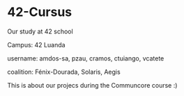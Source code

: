 # 42-Cursus
Our study at 42 school

Campus: 42 Luanda

username: amdos-sa, pzau, cramos, ctuiango, vcatete

coalition: Fénix-Dourada, Solaris, Aegis


This is about our projecs during the Communcore course :)
